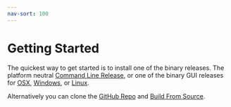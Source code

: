 ```yaml
---
nav-sort: 100
---
```

# Getting Started

The quickest way to get started is to install one of the binary releases. The platform neutral
[Command Line Release](GettingStarted/CommandLineInstall.md), or one of the binary GUI releases for [OSX](GettingStarted/OSXInstall.md), [Windows](GettingStarted/WindowsInstall.md), or [Linux](GettingStarted/LinuxInstall.md).

Alternatively you can clone the [GitHub Repo](https://github.com/symphonyoss/symphony-rest-tools) and [Build From Source](Building.md).
